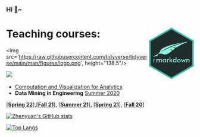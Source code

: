 ### Hi :penguin:~

<!--
**zhenyuanlu/zhenyuanlu** is a ✨ _special_ ✨ repository because its `README.md` (this file) appears on your GitHub profile.

Here are some ideas to get you started:

- 🔭 I’m currently working on ...
- 🌱 I’m currently learning ...
- 👯 I’m looking to collaborate on ...
- 🤔 I’m looking for help with ...
- 💬 Ask me about ...
- 📫 How to reach me: ...
- 😄 Pronouns: ...
- ⚡ Fun fact: ...
-->

# Teaching courses:<img src='https://raw.githubusercontent.com/rstudio/rmarkdown/main/man/figures/logo.png' align="right" height="138.5" />
<img src='https://raw.githubusercontent.com/tidyverse/tidyverse/main/man/figures/logo.png', height="138.5"/>

<img src="https://img.shields.io/badge/R-language-orange"/> 

<!-- BLOG-POST-LIST:START -->
- [Computation and Visualization for Analytics](https://zhenyuanlu.com/ie6600-sea-sp22)
- **Data Mining in Engineering** [Summer 2020](https://zhenyuanlu.com/ie7275-bos-sm20)

[<b><a href="{{ '/ie6600-sea-sp22/' | relative_url }}" target="_blank">Spring 22</a></b>],[<b><a href="{{ '/ie6600-bos-fa21/' | relative_url }}" target="_blank">Fall 21</a></b>], [<b><a href="{{ '/ie6600-bos-sm21/' | relative_url }}" target="_blank">Summer 21</a></b>], [<b><a href="{{ '/ie6600-sea-sp21/' | relative_url }}" target="_blank">Spring 21</a></b>], [<b><a href="{{ '/ie6600-bos-fa20/' | relative_url }}" target="_blank">Fall 20</a></b>]

[![Zhenyuan's GitHub stats](https://github-readme-stats.vercel.app/api?username=zhenyuanlu&show_icons=true&theme=onedark)](https://github.com/anuraghazra/github-readme-stats)

[![Top Langs](https://github-readme-stats.vercel.app/api/top-langs/?username=zhenyuanlu&layout=compact)](https://github.com/anuraghazra/github-readme-stats)


